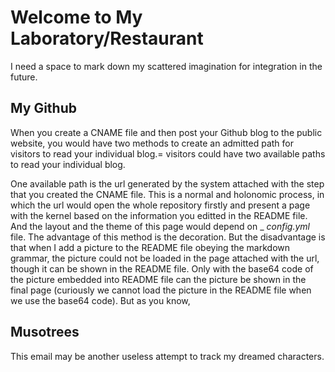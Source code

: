 # Welcome to My Laboratory/Restaurant           
I need a space to mark down my scattered imagination for integration in the future.         

## My Github        
When you create a CNAME file and then post your Github blog to the public website, you would have two methods to create an admitted path for visitors to read your individual blog.= visitors could have two available paths to read your individual blog.           
        
One available path is the url generated by the system attached with the step that you created the CNAME file. This is a normal and holonomic process, in which the url would open the whole repository firstly and present a page with the kernel based on the information you editted in the README file. And the layout and the theme of this page would depend on _ _config.yml_ file. The advantage of this method is the decoration. But the disadvantage is that when I add a picture to the README file obeying the markdown grammar, the picture could not be loaded in the page attached with the url, though it can be shown in the README file. Only with the base64 code of the picture embedded into README file can the picture be shown in the final page (curiously we cannot load the picture in the README file when we use the base64 code). But as you know,      


## Musotrees         
This email may be another useless attempt to track my dreamed characters.    
        
        
